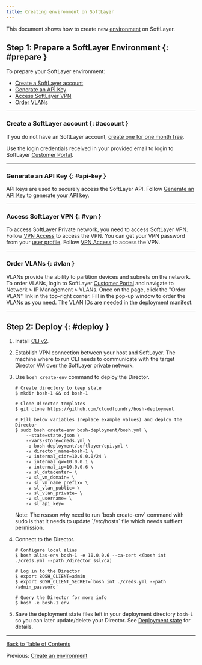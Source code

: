 ```yaml
---
title: Creating environment on SoftLayer
---
```


This document shows how to create new [environment](terminology.md#environment) on SoftLayer.

## Step 1: Prepare a SoftLayer Environment {: #prepare }

To prepare your SoftLayer environment:

* [Create a SoftLayer account](#account)
* [Generate an API Key](#api-key)
* [Access SoftLayer VPN](#vpn)
* [Order VLANs](#vlan)

---
### Create a SoftLayer account {: #account }

If you do not have an SoftLayer account, [create one for one month free](https://www.softlayer.com/promo/freeCloud).

Use the login credentials received in your provided email to login to SoftLayer [Customer Portal](https://control.softlayer.com).

---
### Generate an API Key {: #api-key }

API keys are used to securely access the SoftLayer API. Follow [Generate an API Key](http://knowledgelayer.softlayer.com/procedure/generate-api-key) to generate your API key.

---
### Access SoftLayer VPN {: #vpn }

To access SoftLayer Private network, you need to access SoftLayer VPN. Follow [VPN Access](http://www.softlayer.com/vpn-access) to access the VPN. You can get your VPN password from your [user profile](https://control.softlayer.com/account/user/profile). Follow [VPN Access](http://www.softlayer.com/vpn-access) to access the VPN.

---
### Order VLANs {: #vlan }

VLANs provide the ability to partition devices and subnets on the network. To order VLANs, login to SoftLayer [Customer Portal](https://control.softlayer.com) and navigate to Network > IP Management > VLANs. Once on the page, click the "Order VLAN" link in the top-right corner. Fill in the pop-up window to order the VLANs as you need. The VLAN IDs are needed in the deployment manifest.

---
## Step 2: Deploy {: #deploy }

1. Install [CLI v2](./cli-v2.html).

1. Establish VPN connection between your host and SoftLayer. The machine where to run CLI needs to communicate with the target Director VM over the SoftLayer private network.

1. Use `bosh create-env` command to deploy the Director.

    ```shell
    # Create directory to keep state
    $ mkdir bosh-1 && cd bosh-1

    # Clone Director templates
    $ git clone https://github.com/cloudfoundry/bosh-deployment

    # Fill below variables (replace example values) and deploy the Director
    $ sudo bosh create-env bosh-deployment/bosh.yml \
        --state=state.json \
        --vars-store=creds.yml \
        -o bosh-deployment/softlayer/cpi.yml \
        -v director_name=bosh-1 \
        -v internal_cidr=10.0.0.0/24 \
        -v internal_gw=10.0.0.1 \
        -v internal_ip=10.0.0.6 \
        -v sl_datacenter= \
        -v sl_vm_domain= \
        -v sl_vm_name_prefix= \
        -v sl_vlan_public= \
        -v sl_vlan_private= \
        -v sl_username= \
        -v sl_api_key=
    ```

    <p class="note">Note: The reason why need to run `bosh create-env` command with sudo is that it needs to update `/etc/hosts` file which needs suffient permission.</p>

1. Connect to the Director.

    ```shell
    # Configure local alias
    $ bosh alias-env bosh-1 -e 10.0.0.6 --ca-cert <(bosh int ./creds.yml --path /director_ssl/ca)

    # Log in to the Director
    $ export BOSH_CLIENT=admin
    $ export BOSH_CLIENT_SECRET=`bosh int ./creds.yml --path /admin_password`

    # Query the Director for more info
    $ bosh -e bosh-1 env
    ```

1. Save the deployment state files left in your deployment directory `bosh-1` so you can later update/delete your Director. See [Deployment state](cli-envs.md#deployment-state) for details.

---
[Back to Table of Contents](index.md#install)

Previous: [Create an environment](init.md)
